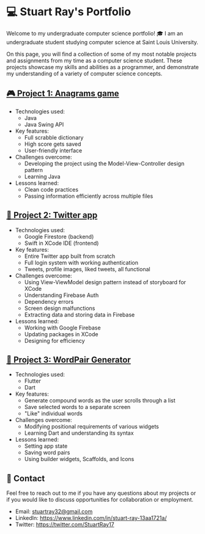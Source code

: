 # 💻 Stuart Ray's Portfolio

Welcome to my undergraduate computer science portfolio! 🎓 I am an undergraduate student studying computer science at Saint Louis University.

On this page, you will find a collection of some of my most notable projects and assignments from my time as a computer science student. These projects showcase my skills and abilities as a programmer, and demonstrate my understanding of a variety of computer science concepts.

## [🎮 Project 1: Anagrams game](https://github.com/Stuartwastaken/Anagrams)

- Technologies used: 
  - Java
  - Java Swing API
- Key features: 
  - Full scrabble dictionary
  - High score gets saved
  - User-friendly interface
- Challenges overcome: 
  - Developing the project using the Model-View-Controller design pattern
  - Learning Java
- Lessons learned: 
  - Clean code practices
  - Passing information efficiently across multiple files


## [📱 Project 2: Twitter app](https://github.com/Stuartwastaken/Twitter)

- Technologies used: 
  - Google Firestore (backend)
  - Swift in XCode IDE (frontend)
- Key features:
  - Entire Twitter app built from scratch
  - Full login system with working authentication
  - Tweets, profile images, liked tweets, all functional
- Challenges overcome: 
  - Using View-ViewModel design pattern instead of storyboard for XCode
  - Understanding Firebase Auth
  - Dependency errors
  - Screen design malfunctions
  - Extracting data and storing data in Firebase
- Lessons learned: 
  - Working with Google Firebase
  - Updating packages in XCode
  - Designing for efficiency



## [:speech_balloon: Project 3: WordPair Generator](https://github.com/Stuartwastaken/WordPairGenerator)

- Technologies used: 
  - Flutter
  - Dart
- Key features: 
  - Generate compound words as the user scrolls through a list
  - Save selected words to a separate screen
  - "Like" individual words
- Challenges overcome: 
  - Modifying positional requirements of various widgets
  - Learning Dart and understanding its syntax
- Lessons learned:
  - Setting app state
  - Saving word pairs
  - Using builder widgets, Scaffolds, and Icons

## 📧 Contact

Feel free to reach out to me if you have any questions about my projects or if you would like to discuss opportunities for collaboration or employment.

- Email: stuartray32@gmail.com
- LinkedIn: https://www.linkedin.com/in/stuart-ray-13aa1721a/
- Twitter: https://twitter.com/StuartRay17
